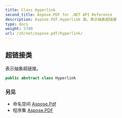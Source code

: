 ```yaml
---
title: Class Hyperlink
second_title: Aspose.PDF for .NET API Reference
description: Aspose.Pdf.Hyperlink 类。表示抽象超链接
type: docs
weight: 5740
url: /zh/net/aspose.pdf/hyperlink/
---
```

## 超链接类

表示抽象超链接。

```csharp
public abstract class Hyperlink
```

### 另见

* 命名空间 [Aspose.Pdf](../../aspose.pdf/)
* 程序集 [Aspose.PDF](../../)